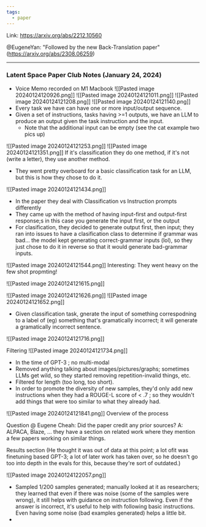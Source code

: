 ```yaml
---
tags:
  - paper
---
```


Link: https://arxiv.org/abs/2212.10560

@EugeneYan: "Followed by the new Back-Translation paper" (https://arxiv.org/abs/2308.06259)

-------


### Latent Space Paper Club Notes (January 24, 2024)
- Voice Memo recorded on M1 Macbook
![[Pasted image 20240124120926.png]]
![[Pasted image 20240124121011.png]]
![[Pasted image 20240124121208.png]]
![[Pasted image 20240124121140.png]]
- Every task we have can have one or more input/output sequence.
- Given a set of instructions, tasks having >=1 outputs, we have an LLM to produce an output given the task instruction and the input.
	- Note that the additional input can be empty (see the cat example two pics up)

![[Pasted image 20240124121253.png]]
![[Pasted image 20240124121351.png]]
If it's classification they do one method, if it's not (write a letter), they use another method.
- They went pretty overboard for a basic classification task for an LLM, but this is how they chose to do it.

![[Pasted image 20240124121434.png]]
- In the paper they deal with Classification vs Instruction prompts differently
- They came up with the method of having input-first and output-first response;s in this case you generate the input first, or the output
- For clasification, they decided to generate output first, then input; they ran into issues to have a clasification class to determine if grammar was bad... the model kept generating correct-grammar inputs (lol), so they just chose to do it in reverse so that it would generate bad-grammar inputs.

![[Pasted image 20240124121544.png]]
Interesting: They went heavy on the few shot propmting!

![[Pasted image 20240124121615.png]]

![[Pasted image 20240124121626.png]]
![[Pasted image 20240124121652.png]]
- Given classification task, gnerate the input of something correspodning to a label of (eg) something that's gramatically incorrect; it will generate a gramatically incorrect sentence.


![[Pasted image 20240124121716.png]]


Filtering
![[Pasted image 20240124121734.png]]
- In the time of GPT-3 ; no multi-modal
- Removed anything talking about images/pictures/graphs; sometimes LLMs get wild, so they started removing repetition-invalid things, etc.
- Filtered for length (too long, too short).
- In order to promote the diversity of new samples, they'd only add new instructions when they had a ROUGE-L score of < .7 ; so they wouldn't add things that were too similar to what they already had.

![[Pasted image 20240124121841.png]]
Overview of the process

Question @ Eugene Cheah: Did the paper credit any prior sources?
A: ALPACA, Blaze, ... they have a section on related work where they mention a few papers working on similar things.

Results section (He thought it was out of data at this point; a lot ofit was finetuning based GPT-3; a lot of later work has taken over, so he doesn't go too into depth in the evals for this, because they're sort of outdated.)

![[Pasted image 20240124122057.png]]
- Sampled 1/200 samples generated; manually looked at it as researchers; they learned that even if there was noise (some of the samples were wrong), it still helps with guidance on instruction following. Even if the answer is incorrect, it's useful to help with following basic instructions. Even having some noise (bad examples generated) helps a little bit.
- 





